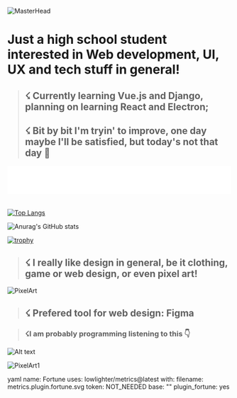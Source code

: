 ![MasterHead](https://i.imgur.com/cmQcrT7.png)

<h1>Just a high school student interested in Web development, UI, UX and tech stuff in general!</h1>

><h2>☇ Currently learning Vue.js and Django, planning on learning React and Electron;</h3>
><h2>☇ Bit by bit I'm tryin' to improve, one day maybe I'll be satisfied, but today's not that day 👻</h3>

<img src="https://github.com/lowlighter/metrics/blob/examples/metrics.plugin.fortune.svg" alt=""></img>
<img width="900" height="1" alt="">


[![Top Langs](https://github-readme-stats.vercel.app/api/top-langs/?username=GustavodePaulaGorges&layout=compact&bg_color=36454f&text_color=ffffff&title_color=c8dfea)](https://github.com/GustavodePaulaGorges/github-readme-stats)

![Anurag's GitHub stats](https://github-readme-stats.vercel.app/api?username=GustavodePaulaGorges&show_icons=true&theme=transparent&bg_color=36454f&text_color=ffffff&title_color=c8dfea&custom_title=My+Github+Stats)



[![trophy](https://github-profile-trophy.vercel.app/?username=GustavodePaulaGorges&theme=onedark)](https://github.com/ryo-ma/github-profile-trophy)




><h2>☇ I really like design in general, be it clothing, game or web design, or even pixel art!</h2>
![PixelArt](https://i.pinimg.com/originals/83/cf/15/83cf152095bdeb24713093606facc72b.gif)

><h2>☇ Prefered tool for web design: Figma</h2>

><h3>☇I am probably programming listening to this 👇</h3>
![Alt text](https://spotify-recently-played-readme.vercel.app/api?user=98sxfxj2y7k7vzye4qo05kntf)

![PixelArt1](https://external-preview.redd.it/ihldXp5Am7bnNbj6ORiQ1K_fJ3JjmoE1V6xDHqKz3TE.gif?s=47ac657ab75a301a35b0708f4ee33dec0dcea5d7)

yaml
name: Fortune
uses: lowlighter/metrics@latest
with:
  filename: metrics.plugin.fortune.svg
  token: NOT_NEEDED
  base: ""
  plugin_fortune: yes




